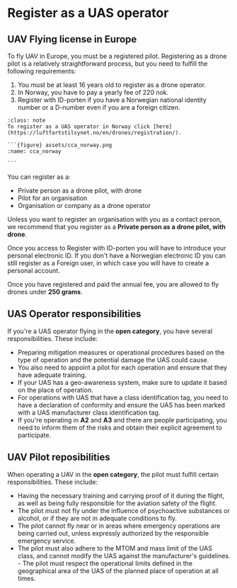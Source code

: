 # Register as a UAS operator

##  UAV Flying license in Europe
To fly UAV in Europe, you must be a registered pilot. Registering as a drone pilot is a relatively straightforward process, but you need to fulfill the following requirements:
1. You must be at least 16 years old to register as a drone operator.
2. In Norway, you have to pay a yearly fee of 220 nok.
3. Register with ID-porten if you have a Norwegian national identity number or a D-number even if you are a foreign citizen.

````{admonition} CCA Norway
:class: note
To register as a UAS operator in Norway click [here](https://luftfartstilsynet.no/en/drones/registration/).

```{figure} assets/cca_norway.png
:name: cca_norway

```
````

You can register as a:
- Private person as a drone pilot, with drone
- Pilot for an organisation
- Organisation or company as a drone operator

Unless you want to register an organisation with you as a contact person, we recommend that you register as a **Private person as a drone pilot, with drone**.

Once you access to Register with ID-porten you will have to introduce your personal electronic ID. If you don't have a Norwegian electronic ID you can still register as a Foreign user, in which case you will have to create a personal account.

Once you have registered and paid the annual fee, you are allowed to fly drones under **250 grams**.

## UAS Operator responsibilities
If you're a UAS operator flying in the **open category**, you have several responsibilities. These include:
- Preparing mitigation measures or operational procedures based on the type of operation and the potential damage the UAS could cause.
- You also need to appoint a pilot for each operation and ensure that they have adequate training.
- If your UAS has a geo-awareness system, make sure to update it based on the place of operation.
- For operations with UAS that have a class identification tag, you need to have a declaration of conformity and ensure the UAS has been marked with a UAS manufacturer class identification tag.
- If you're operating in **A2** and **A3** and there are people participating, you need to inform them of the risks and obtain their explicit agreement to participate.

## UAV Pilot reposibilities
When operating a UAV in the **open category**, the pilot must fulfill certain responsibilities. These include:
- Having the necessary training and carrying proof of it during the flight, as well as being fully responsible for the aviation safety of the flight.
- The pilot must not fly under the influence of psychoactive substances or alcohol, or if they are not in adequate conditions to fly.
- The pilot cannot fly near or in areas where emergency operations are being carried out, unless expressly authorized by the responsible emergency service.
- The pilot must also adhere to the MTOM and mass limit of the UAS class, and cannot modify the UAS against the manufacturer's guidelines. - The pilot must respect the operational limits defined in the geographical area of the UAS of the planned place of operation at all times.